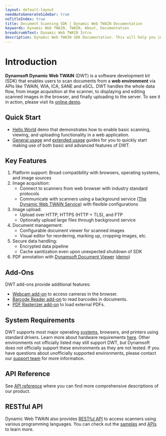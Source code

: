 ```yaml
---
layout: default-layout
needAutoGenerateSidebar: true
noTitleIndex: true
title: Document Scanning SDK | Dynamic Web TWAIN Documentation
keywords: Dynamic Web TWAIN, TWAIN, About, Documentation
breadcrumbText: Dynamic Web TWAIN Intro
description: Dynamic Web TWAIN SDK Documentation. This will help you integrate document scanning into your app, no matter whether you are building a workflow from scratch or optimizing an existing workflow.
---
```


# Introduction

**Dynamsoft Dynamic Web TWAIN** (DWT) is a software development kit (SDK) that enables users to scan documents from a **web environment** via APIs like TWAIN, WIA, ICA, SANE and eSCL. DWT handles the whole data flow, from image acquisition at the scanner, to displaying and editing scanned images in the browser, and finally uploading to the server. To see it in action, please visit its [online demo](https://demo.dynamsoft.com/web-twain/).

## Quick Start

* [Hello World](/_articles/hello-world/index.md) demo that demonstrates how to enable basic scanning, viewing, and uploading functionality in a web application.
* [General usage](/_articles/general-usage/index.md) and [extended usage](/_articles/extended-usage/index.md) guides for you to quickly start making use of both basic and advanced features of DWT.

## Key Features

1. Platform support: Broad compatibility with browsers, operating systems, and image sources
2. Image acquisition:
    - Connect to scanners from web browser with industry standard protocols
    - Communicate with scanners using a background service ([The Dynamic Web TWAIN Service](/_articles/faq/what-does-dynamsoft-service-do-on-end-user-machine.md)) with flexible configurations
3. Image upload:
    - Upload over HTTP, HTTPS (HTTP + TLS), and FTP
    - Optionally upload large files through background service
4. Document management:
    - Configurable document viewer for scanned images
    - Visual editor for reordering, marking up, cropping images, etc.
5. Secure data handling:
    - Encrypted data pipeline <!-- is data encrypted in in motion and at rest? -->
    - Cache sanitization even upon unexpected shutdown of SDK
6. PDF annotation with [Dynamsoft Document Viewer](https://www.dynamsoft.com/document-viewer/docs/introduction/index.html) ([demo](https://demo.dynamsoft.com/web-twain/annotate-scan))


## Add-Ons

DWT add-ons provide additional features:

* [Webcam add-on](/_articles/info/api/Addon_Webcam.md) to access cameras in the browser.
* [Barcode Reader add-on](/_articles/info/api/Addon_BarcodeReader.md) to read barcodes in documents.
* [PDF Rasterizer add-on](/_articles/info/api/Addon_PDF.md) to load external PDFs.

## System Requirements

DWT supports most major operating [systems](/_articles/introduction/system-requirements.md), browsers, and printers using standard drivers. Learn more about hardware requirements [here](/_articles/introduction/imaging-hardware.md). Other environments not officially listed may still support DWT, but Dynamsoft does not officially support these environments as they are not tested. If you have questions about unofficially supported environments, please contact our [support team](/_articles/about/getsupport.md) for more information.

## API Reference

See [API reference](/_articles/info/api/index.md) where you can find more comprehensive descriptions of our product.

## RESTful API

Dynamic Web TWAIN also provides [RESTful API](https://www.dynamsoft.com/web-twain/restfulapi/) to access scanners using various programming languages. You can check out the [samples](https://www.dynamsoft.com/web-twain/docs/extended-usage/restful-api.html) and [APIs](https://www.dynamsoft.com/web-twain/docs/info/api/restful.html) to learn more.
